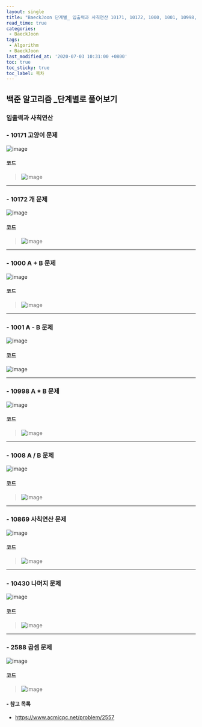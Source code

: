 ```yaml
---
layout: single
title: "BaeckJoon 단계별_ 입출력과 사칙연산 10171, 10172, 1000, 1001, 10998, 1008, 10869, 10430, 2588"
read_time: true
categories: 
 - BaeckJoon 
tags: 
 - Algorithm
 - BaeckJoon 
last_modified_at: '2020-07-03 10:31:00 +0800'
toc: true
toc_sticky: true
toc_label: 목차
---
```

## 백준 알고리즘 _단계별로 풀어보기
### 입출력과 사칙연산
### - 10171 고양이 문제
![image](https://user-images.githubusercontent.com/66898243/86418813-56b23c00-bd0c-11ea-8bc8-b0d0d186608e.png)

#### 코드
>  ![image](https://user-images.githubusercontent.com/66898243/86418678-e2779880-bd0b-11ea-8362-c927a0de70e6.png)

***
### - 10172 개 문제
![image](https://user-images.githubusercontent.com/66898243/86418872-8a8d6180-bd0c-11ea-9eaf-a930a355cd69.png)

#### 코드
>  ![image](https://user-images.githubusercontent.com/66898243/86419175-6716e680-bd0d-11ea-8407-b88975baddc6.png)

***
### - 1000 A + B 문제
![image](https://user-images.githubusercontent.com/66898243/86419255-8746a580-bd0d-11ea-9cb8-8552b923338a.png)

#### 코드
>  ![image](https://user-images.githubusercontent.com/66898243/86419584-8e21e800-bd0e-11ea-8a8f-500f9ad1184e.png)

***
### - 1001 A - B 문제
![image](https://user-images.githubusercontent.com/66898243/86419624-b3aef180-bd0e-11ea-9ca9-ab1cfb6e2ac1.png)

#### 코드
![image](https://user-images.githubusercontent.com/66898243/86419734-20c28700-bd0f-11ea-80b9-cdfc109d8b58.png)

***
### - 10998 A * B 문제
![image](https://user-images.githubusercontent.com/66898243/86419692-f1137f00-bd0e-11ea-9a59-8b9a59246c9c.png)

#### 코드
>  ![image](https://user-images.githubusercontent.com/66898243/86419803-5f584180-bd0f-11ea-803b-0587740fa196.png)

***
### - 1008 A / B 문제
![image](https://user-images.githubusercontent.com/66898243/86419925-c675f600-bd0f-11ea-9a0e-7a10c1c8f9bf.png)

#### 코드
>  ![image](https://user-images.githubusercontent.com/66898243/86420361-58323300-bd11-11ea-8a05-4ceb1566368b.png)

***
### - 10869 사칙연산 문제
![image](https://user-images.githubusercontent.com/66898243/86419906-b2ca8f80-bd0f-11ea-970e-f66ad04c6804.png)

#### 코드
>  ![image](https://user-images.githubusercontent.com/66898243/86420639-384f3f00-bd12-11ea-82f0-2e28fb28fc5b.png)

***
### - 10430 나머지 문제
![image](https://user-images.githubusercontent.com/66898243/86419937-d2fa4e80-bd0f-11ea-87aa-114fcbdb2c5c.png)

#### 코드
>  ![image](https://user-images.githubusercontent.com/66898243/86420928-130f0080-bd13-11ea-91cc-7cdd5a0fd50d.png)

***
### - 2588 곱셈 문제
![image](https://user-images.githubusercontent.com/66898243/86419965-e7d6e200-bd0f-11ea-999d-19e569107eae.png)

#### 코드
> ![image](https://user-images.githubusercontent.com/66898243/86421237-36867b00-bd14-11ea-9bea-2d09505a0abd.png)

#### - 참고 목록
- https://www.acmicpc.net/problem/2557
